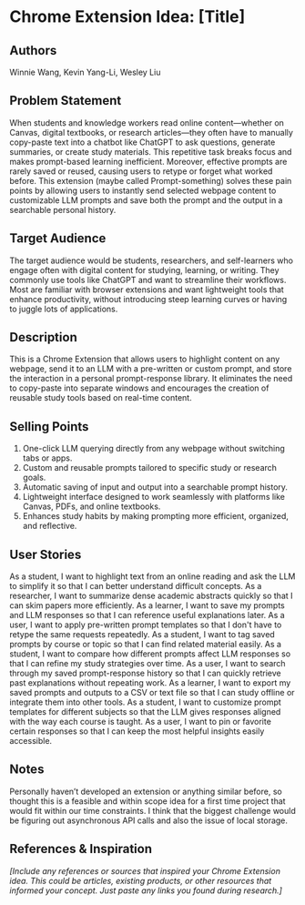 # Chrome Extension Idea: [Title]

## Authors

Winnie Wang, Kevin Yang-Li, Wesley Liu

## Problem Statement

When students and knowledge workers read online content—whether on Canvas, digital textbooks, or research articles—they often have to manually copy-paste text into a chatbot like ChatGPT to ask questions, generate summaries, or create study materials. This repetitive task breaks focus and makes prompt-based learning inefficient. Moreover, effective prompts are rarely saved or reused, causing users to retype or forget what worked before. This extension (maybe called Prompt-something) solves these pain points by allowing users to instantly send selected webpage content to customizable LLM prompts and save both the prompt and the output in a searchable personal history.

## Target Audience

The target audience would be students, researchers, and self-learners who engage often with digital content for studying, learning, or writing. They commonly use tools like ChatGPT and want to streamline their workflows. Most are familiar with browser extensions and want lightweight tools that enhance productivity, without introducing steep learning curves or having to juggle lots of applications.

## Description

This is a Chrome Extension that allows users to highlight content on any webpage, send it to an LLM with a pre-written or custom prompt, and store the interaction in a personal prompt-response library. It eliminates the need to copy-paste into separate windows and encourages the creation of reusable study tools based on real-time content.

## Selling Points

1. One-click LLM querying directly from any webpage without switching tabs or apps.
2. Custom and reusable prompts tailored to specific study or research goals.
3. Automatic saving of input and output into a searchable prompt history.
4. Lightweight interface designed to work seamlessly with platforms like Canvas, PDFs, and online textbooks.
5. Enhances study habits by making prompting more efficient, organized, and reflective.

## User Stories

As a student, I want to highlight text from an online reading and ask the LLM to simplify it so that I can better understand difficult concepts.
As a researcher, I want to summarize dense academic abstracts quickly so that I can skim papers more efficiently.
As a learner, I want to save my prompts and LLM responses so that I can reference useful explanations later.
As a user, I want to apply pre-written prompt templates so that I don't have to retype the same requests repeatedly.
As a student, I want to tag saved prompts by course or topic so that I can find related material easily.
As a student, I want to compare how different prompts affect LLM responses so that I can refine my study strategies over time.
As a user, I want to search through my saved prompt-response history so that I can quickly retrieve past explanations without repeating work.
As a learner, I want to export my saved prompts and outputs to a CSV or text file so that I can study offline or integrate them into other tools.
As a student, I want to customize prompt templates for different subjects so that the LLM gives responses aligned with the way each course is taught.
As a user, I want to pin or favorite certain responses so that I can keep the most helpful insights easily accessible.

## Notes
Personally haven’t developed an extension or anything similar before, so thought this is a feasible and within scope idea for a first time project that would fit within our time constraints. I think that the biggest challenge would be figuring out asynchronous API calls and also the issue of local storage. 

## References & Inspiration

_[Include any references or sources that inspired your Chrome Extension idea. This could be articles, existing products, or other resources that informed your concept. Just paste any links you found during research.]_
